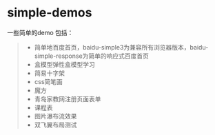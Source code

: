 # simple-demos
一些简单的demo
包括：
> * 简单地百度首页，baidu-simple3为兼容所有浏览器版本，baidu-simple-response为简单的响应式百度首页
> * 盒模型弹性盒模型学习
> * 简易十字架
> * css简笔画
> * 魔方
> * 青岛家教网注册页面表单
> * 课程表
> * 图片瀑布流效果
> * 双飞翼布局测试
